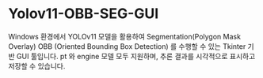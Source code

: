 # Yolov11-OBB-SEG-GUI
Windows 환경에서 YOLOv11 모델을 활용하여  Segmentation(Polygon Mask Overlay)  OBB (Oriented Bounding Box Detection) 를 수행할 수 있는 Tkinter 기반 GUI 툴입니다. pt 와 engine 모델 모두 지원하며, 추론 결과를 시각적으로 표시하고 저장할 수 있습니다.
